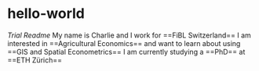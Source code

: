 # hello-world
*Trial Readme*
My name is Charlie and I work for ==FiBL Switzerland==
I am interested in ==Agricultural Economics== and want to learn about using ==GIS and Spatial Econometrics==
I am currently studying a ==PhD== at ==ETH Zürich==
